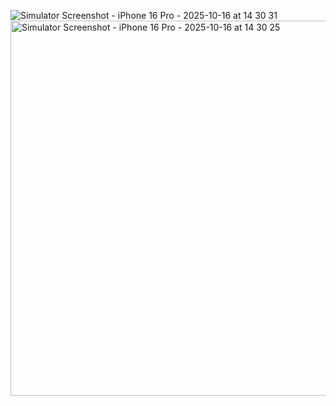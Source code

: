 ![Simulator Screenshot - iPhone 16 Pro - 2025-10-16 at 14 30 31](https://github.com/user-attachments/assets/a17ce2de-b368-43df-b598-390738b703ad)
<img width="706" height="600" alt="Simulator Screenshot - iPhone 16 Pro - 2025-10-16 at 14 30 25" src="https://github.com/user-attachments/assets/a1b6f313-f6ec-4f6e-8e8b-a3d7e051e715" />

